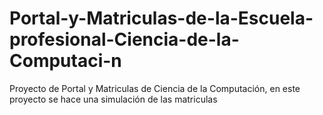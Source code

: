 # Portal-y-Matriculas-de-la-Escuela-profesional-Ciencia-de-la-Computaci-n
Proyecto de Portal y Matriculas  de Ciencia de la Computación, en este proyecto se hace una simulación de las matriculas 
